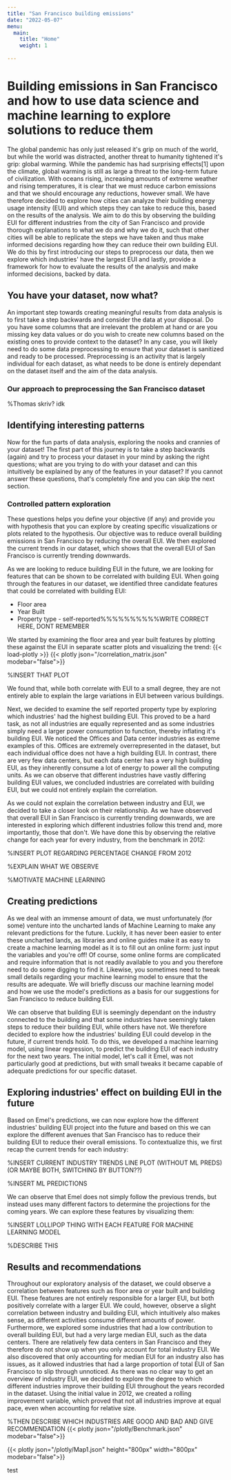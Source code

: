 ```yaml
---
title: "San Francisco building emissions"
date: "2022-05-07"
menu:
  main:
    title: "Home"
    weight: 1
  
---
```

# Building emissions in San Francisco and how to use data science and machine learning to explore solutions to reduce them

The global pandemic has only just released it's grip on much of the world, but while the world was distracted, another threat to humanity tightened it's grip: global warming. While the pandemic has had surprising effects[1] upon the climate, global warming is still as large a threat to the long-term future of civilization. With oceans rising, increasing amounts of extreme weather and rising temperatures, it is clear that we must reduce carbon emissions and that we should encourage any reductions, however small. We have therefore decided to explore how cities can analyze their building energy usage intensity (EUI) and which steps they can take to reduce this, based on the results of the analysis. We aim to do this by observing the building EUI for different industries from the city of San Francisco and provide thorough explanations to what we do and why we do it, such that other cities will be able to replicate the steps we have taken and thus make informed decisions regarding how they can reduce their own building EUI. We do this by first introducing our steps to preprocess our data, then we explore which industries' have the largest EUI and lastly, provide a framework for how to evaluate the results of the analysis and make informed decisions, backed by data. 

## You have your dataset, now what?

An important step towards creating meaningful results from data analysis is to first take a step backwards and consider the data at your disposal. Do you have some columns that are irrelevant the problem at hand or are you missing key data values or do you wish to create new columns based on the existing ones to provide context to the dataset? In any case, you will likely need to do some data preprocessing to ensure that your dataset is sanitized and ready to be processed. Preprocessing is an activity that is largely individual for each dataset, as what needs to be done is entirely dependant on the dataset itself and the aim of the data analysis. 

### Our approach to preprocessing the San Francisco dataset

%Thomas skriv? idk

## Identifying interesting patterns

Now for the fun parts of data analysis, exploring the nooks and crannies of your dataset! The first part of this journey is to take a step backwards (again) and try to process your dataset in your mind by asking the right questions; what are you trying to do with your dataset and can this intuitively be explained by any of the features in your dataset? If you cannot answer these questions, that's completely fine and you can skip the next section. 

### Controlled pattern exploration

These questions helps you define your objective (if any) and provide you with hypothesis that you can explore by creating specific visualizations or plots related to the hypothesis. Our objective was to reduce overall building emissions in San Francisco by reducing the overall EUI. We then explored the current trends in our dataset, which shows that the overall EUI of San Francisco is currently trending downwards. 

As we are looking to reduce building EUI in the future, we are looking for features that can be shown to be correlated with building EUI. When going through the features in our dataset, we identified three candidate features that could be correlated with building EUI: 

 - Floor area
 - Year Built
 - Property type - self-reported%%%%%%%%%%WRITE CORRECT HERE, DONT REMEMBER

We started by examining the floor area and year built features by plotting these against the EUI in separate scatter plots and visualizing the trend:
{{< load-plotly >}}
{{< plotly json="/correlation_matrix.json" modebar="false">}}

%INSERT THAT PLOT

We found that, while both correlate with EUI to a small degree, they are not entirely able to explain the large variations in EUI between various buildings. 

Next, we decided to examine the self reported property type by exploring which industries' had the highest building EUI. This proved to be a hard task, as not all industries are equally represented and as some industries simply need a larger power consumption to function, thereby inflating it's building EUI. We noticed the Offices and Data center industries as extreme examples of this. Offices are extremely overrepresented in the dataset, but each individual office does not have a high building EUI. In contrast, there are very few data centers, but each data center has a very high building EUI, as they inherently consume a lot of energy to power all the computing units. As we can observe that different industries have vastly differing building EUI values, we concluded industries are correlated with building EUI, but we could not entirely explain the correlation. 

As we could not explain the correlation between industry and EUI, we decided to take a closer look on their relationship. As we have observed that overall EUI in San Francisco is currently trending downwards, we are interested in exploring which different industries follow this trend and, more importantly, those that don't. We have done this by observing the relative change for each year for every industry, from the benchmark in 2012:

%INSERT PLOT REGARDING PERCENTAGE CHANGE FROM 2012

%EXPLAIN WHAT WE OBSERVE

%MOTIVATE MACHINE LEARNING

## Creating predictions

As we deal with an immense amount of data, we must unfortunately (for some) venture into the uncharted lands of Machine Learning to make any relevant predictions for the future. Luckily, it has never been easier to enter these uncharted lands, as libraries and online guides make it as easy to create a machine learning model as it is to fill out an online form: just input the variables and you're off! Of course, some online forms are complicated and require information that is not readily available to you and you therefore need to do some digging to find it. Likewise, you sometimes need to tweak small details regarding your machine learning model to ensure that the results are adequate. We will briefly discuss our machine learning model and how we use the model's predictions as a basis for our suggestions for San Francisco to reduce building EUI. 

We can observe that building EUI is seemingly dependant on the industry connected to the building and that some industries have seemingly taken steps to reduce their building EUI, while others have not. We therefore decided to explore how the industries' building EUI could develop in the future, if current trends hold. To do this, we developed a machine learning model, using linear regression, to predict the building EUI of each industry for the next two years. The initial model, let's call it Emel, was not particularly good at predictions, but with small tweaks it became capable of adequate predictions for our specific dataset. 

## Exploring industries' effect on building EUI in the future

Based on Emel's predictions, we can now explore how the different industries' building EUI project into the future and based on this we can explore the different avenues that San Francisco has to reduce their building EUI to reduce their overall emissions. To contextualize this, we first recap the current trends for each industry:

%INSERT CURRENT INDUSTRY TRENDS LINE PLOT (WITHOUT ML PREDS)(OR MAYBE BOTH, SWITCHING BY BUTTON??)

%INSERT ML PREDICTIONS

We can observe that Emel does not simply follow the previous trends, but instead uses many different factors to determine the projections for the coming years. We can explore these features by visualizing them:

%INSERT LOLLIPOP THING WITH EACH FEATURE FOR MACHINE LEARNING MODEL

%DESCRIBE THIS

## Results and recommendations

Throughout our exploratory analysis of the dataset, we could observe a correlation between features such as floor area or year built and building EUI. These features are not entirely responsible for a larger EUI, but both positively correlate with a larger EUI. We could, however, observe a slight correlation between industry and building EUI, which intuitively also makes sense, as different activities consume different amounts of power. Furthermore, we explored some industries that had a low contribution to overall building EUI, but had a very large median EUI, such as the data centers. There are relatively few data centers in San Francisco and they therefore do not show up when you only account for total industry EUI. We also discovered that only accounting for median EUI for an industry also has issues, as it allowed industries that had a large proportion of total EUI of San Francisco to slip through unnoticed. As there was no clear way to get an overview of industry EUI, we decided to explore the degree to which different industries improve their building EUI throughout the years recorded in the dataset. Using the initial value in 2012, we created a rolling improvement variable, which proved that not all industries improve at equal pace, even when accounting for relative size. 

%THEN DESCRIBE WHICH INDUSTRIES ARE GOOD AND BAD AND GIVE RECOMMENDATION
{{< plotly json="/plotly/Benchmark.json" modebar="false">}}

{{< plotly json="/plotly/Map1.json" height="800px" width="800px" modebar="false">}}

test